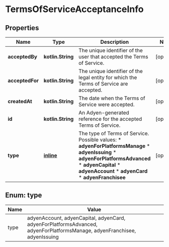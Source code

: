 
# TermsOfServiceAcceptanceInfo

## Properties
Name | Type | Description | Notes
------------ | ------------- | ------------- | -------------
**acceptedBy** | **kotlin.String** | The unique identifier of the user that accepted the Terms of Service. |  [optional]
**acceptedFor** | **kotlin.String** | The unique identifier of the legal entity for which the Terms of Service are accepted. |  [optional]
**createdAt** | **kotlin.String** | The date when the Terms of Service were accepted. |  [optional]
**id** | **kotlin.String** | An Adyen-generated reference for the accepted Terms of Service. |  [optional]
**type** | [**inline**](#Type) | The type of Terms of Service.  Possible values: *  **adyenForPlatformsManage** *  **adyenIssuing** *  **adyenForPlatformsAdvanced** *  **adyenCapital** *  **adyenAccount** *  **adyenCard** *  **adyenFranchisee**   |  [optional]


<a name="Type"></a>
## Enum: type
Name | Value
---- | -----
type | adyenAccount, adyenCapital, adyenCard, adyenForPlatformsAdvanced, adyenForPlatformsManage, adyenFranchisee, adyenIssuing



